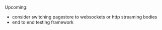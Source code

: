 Upcoming:
- consider switching pagestore to websockets or http streaming bodies
- end to end testing framework
